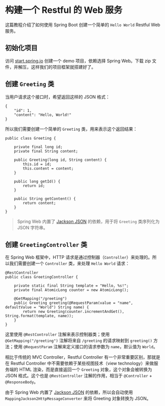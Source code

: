 # 构建一个 Restful 的 Web 服务

这篇教程介绍了如何使用 Spring Boot 创建一个简单的 `Hello World` Restful Web 服务。

## 初始化项目

访问 [start.spring.io](https://start.spring.io/) 创建一个 demo 项目，依赖选择 Spring Web。下载 zip 文件，并解压，这样我们的项目框架就搭建好了。

## 创建 `Greeting` 类

当用户请求这个接口时，希望返回这样的 JSON 格式：

```
{
    "id": 1,
    "content": "Hello, World!"
}
```

所以我们需要创建一个简单的 `Greeting` 类，用来表示这个返回结果：

```
public class Greeting {
	
	private final long id;
	private final String content;

	public Greeting(long id, String content) {
		this.id = id;
		this.content = content;
	}

	public long getId() {
		return id;
	}

	public String getContent() {
		return content;
	}	
}
```

> Spring Web 内置了 [Jackson JSON](https://github.com/FasterXML/jackson) 的依赖，用于将 `Greeting` 类序列化为 JSON 字符串。

## 创建 `GreetingController` 类

在 Spring Web 框架中，HTTP 请求是通过控制器（`Controller`）来处理的。所以我们需要创建一个 `Controller` 类，来处理 `Hello World` 请求：

```
@RestController
public class GreetingController {
	
	private static final String template = "Hello, %s!";
	private final AtomicLong counter = new AtomicLong();

	@GetMapping("/greeting")
	public Greeting greeting(@RequestParam(value = "name", defaultValue = "World") String name) {
		return new Greeting(counter.incrementAndGet(), String.format(template, name));
	}
}
```

这里使用 `@RestController` 注解来表示控制器类；使用 `@GetMapping("/greeting")` 注解将来自 `/greeting` 的请求映射到 `greeting()` 方法；使用 `@RequestParam` 注解来定义接口的请求参数为 `name`，默认值为 `World`。

相比于传统的 MVC Controller，Restful Controller 有一个非常重要区别，那就是在 Restful Controller 中不需要依赖于某些视图技术（view technology）来做服务端的 HTML 渲染，而是直接返回一个 `Greeting` 对象，这个对象会被转换为 JSON 格式。这个也是 `@RestController` 注解的作用，相当于 `@Controller` + `@ResponseBody`。

由于 Spring Web 内置了 [Jackson JSON](https://github.com/FasterXML/jackson) 的依赖，所以会自动使用 `MappingJackson2HttpMessageConverter` 来将 Greeting 对象转换为 JSON。

